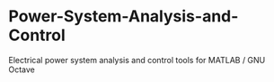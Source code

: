 # Power-System-Analysis-and-Control

Electrical power system analysis and control tools for MATLAB / GNU Octave
